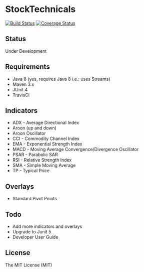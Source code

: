 # StockTechnicals

[![Build Status](https://travis-ci.org/jasonlam604/StockTechnicals.svg?branch=master)](https://travis-ci.org/jasonlam604/StockTechnicals)
[![Coverage Status](https://coveralls.io/repos/github/jasonlam604/StockTechnicals/badge.svg)](https://coveralls.io/github/jasonlam604/StockTechnicals)

## Status

Under Development

## Requirements

* Java 8 (yes, requires Java 8 i.e.: uses Streams)
* Maven 3.x
* JUnit 4
* TravisCI

## Indicators

* ADX - Average Directional Index
* Aroon (up and down)
* Aroon Oscillator
* CCI - Commodity Channel Index
* EMA - Exponential Strength Index
* MACD - Moving Average Convergence/Divergence Oscillator
* PSAR - Parabolic SAR
* RSI - Relative Strength Index
* SMA - Simple Moving Average
* TP - Typical Price

## Overlays

* Standard Pivot Points

## Todo

* Add more indicators and overlays
* Upgrade to Junit 5
* Developer User Guide

## License

The MIT License (MIT)